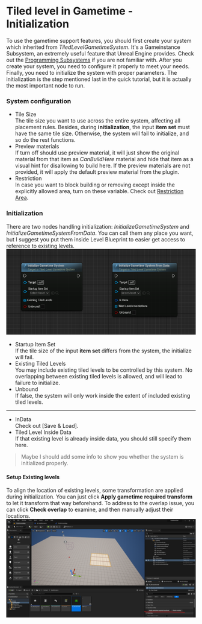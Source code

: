 # Tiled level in Gametime - Initialization


To use the gametime support features, you should first create your system which inherited from *TiledLevelGametimeSystem*. It's a Gameinstance Subsystem, an extremely useful feature that Unreal Engine provides. Check out the [Programming Subsystems](https://docs.unrealengine.com/4.27/en-US/ProgrammingAndScripting/Subsystems/) if you are not familiar with. After you create your system, you need to configure it properly to meet your needs. Finally, you need to initialize the system with proper parameters. The initialization is the step mentioned last in the quick tutorial, but it is actually the most important node to run.

### System configuration
- Tile Size<br/>
	The tile size you want to use across the entire system, affecting all placement rules. Besides, during **initialization**, the input **item set** must have the same tile size. Otherwise, the system will fail to initialize, and so do the rest functions.
- Preview materials<br/> 
	If turn off should use preview material, it will just show the original material from that item as *CanBuildHere* material and hide that item as a visual hint for disallowing to build here. If the preview materials are not provided, it will apply the default preview material from the plugin.	
- Restriction<br/>
	In case you want to block building or removing except inside the explicitly allowed area, turn on these variable. Check out [Restriction Area](GameTime/RestrictionArea).
	

### Initialization

There are two nodes handling initialization: *InitializeGametimeSystem* and *InitializeGametimeSystemFromData*. You can call them any place you want, but I suggest you put them inside Level Blueprint to easier get access to reference to existing levels.
![image](../_media/Gametime/InitializeTLGS.png)
- Startup Item Set<br/>
	If the tile size of the input **item set** differs from the system, the initialize will fail.
- Existing Tiled Levels<br/>
	You may include existing tiled levels to be controlled by this system. No overlapping between existing tiled levels is allowed, and will lead to failure to initialize.
- Unbound<br/>
	If false, the system will only work inside the extent of included existing tiled levels.
---	
- InData<br/>
	Check out [Save & Load].
- Tiled Level Inside Data<br/>
	If that existing level is already inside data, you should still specify them here.	

> Maybe I should add some info to show you whether the system is initialized properly.

#### Setup Existing levels

To align the location of existing levels, some transformation are applied during initialization. You can just click **Apply gametime required transform** to let it transform that way beforehand. To address to the overlap issue, you can click **Check overlap** to examine, and then manually adjust their locations. 
![image](../_media/Gametime/ExistingLevelsUtility.png)